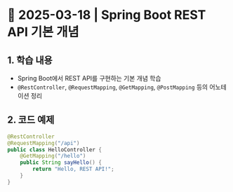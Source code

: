 # 📌 2025-03-18 | Spring Boot REST API 기본 개념

## 1. 학습 내용

- Spring Boot에서 REST API를 구현하는 기본 개념 학습
- `@RestController`, `@RequestMapping`, `@GetMapping`, `@PostMapping` 등의 어노테이션 정리

## 2. 코드 예제

```java
@RestController
@RequestMapping("/api")
public class HelloController {
    @GetMapping("/hello")
    public String sayHello() {
        return "Hello, REST API!";
    }
}
```
